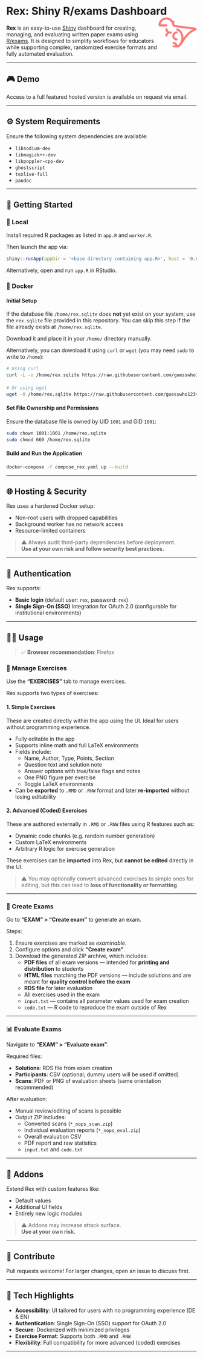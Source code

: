 # Rex: Shiny R/exams Dashboard <img src="https://raw.githubusercontent.com/guesswho1234/Rex/main/www/logo.svg" align="right" alt="Rex logo" width="20%" />

**Rex** is an easy-to-use [Shiny](https://shiny.posit.co/) dashboard for creating, managing, and evaluating written paper exams using [R/exams](https://www.R-exams.org/). It is designed to simplify workflows for educators while supporting complex, randomized exercise formats and fully automated evaluation.

---

## 🎮 Demo

Access to a full featured hosted version is available on request via email.

---

## ⚙️ System Requirements

Ensure the following system dependencies are available:

- `libsodium-dev`
- `libmagick++-dev`
- `libpoppler-cpp-dev`
- `ghostscript`
- `texlive-full`
- `pandoc`

---

## 🚀 Getting Started

### 🔌 Local

Install required R packages as listed in `app.R` and `worker.R`.

Then launch the app via:

```R
shiny::runApp(appDir = '<base directory containing app.R>', host = '0.0.0.0', port = 3838)
```

Alternatively, open and run `app.R` in RStudio.

### 🐳 Docker

#### Initial Setup
If the database file `/home/rex.sqlite` does **not** yet exist on your system, use the `rex.sqlite` file provided in this repository. You can skip this step if the file already exists at `/home/rex.sqlite`.

Download it and place it in your `/home/` directory manually.

Alternatively, you can download it using `curl` or `wget` (you may need `sudo` to write to `/home`):

```bash
# Using curl
curl -L -o /home/rex.sqlite https://raw.githubusercontent.com/guesswho1234/Rex/main/rex.sqlite

# Or using wget
wget -O /home/rex.sqlite https://raw.githubusercontent.com/guesswho1234/Rex/main/rex.sqlite
```

#### Set File Ownership and Permissions

Ensure the database file is owned by UID `1001` and GID `1001`:

```bash
sudo chown 1001:1001 /home/rex.sqlite
sudo chmod 660 /home/rex.sqlite
```

#### Build and Run the Application

```bash
docker-compose -f compose_rex.yaml up --build
```

---

## 🌐 Hosting & Security
 
Rex uses a hardened Docker setup:
- Non-root users with dropped capabilities  
- Background worker has no network access  
- Resource-limited containers  

> ⚠️ Always audit third-party dependencies before deployment.  
> **Use at your own risk and follow security best practices.**

---

## 🔐 Authentication

Rex supports:
- **Basic login** (default user: `rex`, password: `rex`)
- **Single Sign-On (SSO)** integration for OAuth 2.0 (configurable for institutional environments)

---

## 🧑‍🏫 Usage

> ✅ **Browser recommendation**: Firefox

### 🧩 Manage Exercises

Use the **“EXERCISES”** tab to manage exercises.

Rex supports two types of exercises:

#### 1. **Simple Exercises**  
These are created directly within the app using the UI. Ideal for users without programming experience.

- Fully editable in the app
- Supports inline math and full LaTeX environments
- Fields include:
  - Name, Author, Type, Points, Section
  - Question text and solution note
  - Answer options with true/false flags and notes
  - One PNG figure per exercise
  - Toggle LaTeX environments
- Can be **exported** to `.RMD` or `.RNW` format and later **re-imported** without losing editability

#### 2. **Advanced (Coded) Exercises**  
These are authored externally in `.RMD` or `.RNW` files using R features such as:

- Dynamic code chunks (e.g. random number generation)
- Custom LaTeX environments
- Arbitrary R logic for exercise generation

These exercises can be **imported** into Rex, but **cannot be edited** directly in the UI.  
> ⚠️ You may optionally convert advanced exercises to simple ones for editing, but this can lead to **loss of functionality or formatting**.

---

### 📝 Create Exams

Go to **“EXAM” > “Create exam”** to generate an exam.

Steps:
1. Ensure exercises are marked as *examinable*.
2. Configure options and click **“Create exam”**.
3. Download the generated ZIP archive, which includes:
   - **PDF files** of all exam versions — intended for **printing and distribution** to students
   - **HTML files** matching the PDF versions — include solutions and are meant for **quality control before the exam**
   - **RDS file** for later evaluation
   - All exercises used in the exam
   - `input.txt` — contains all parameter values used for exam creation
   - `code.txt` — R code to reproduce the exam outside of Rex

---

### 📊 Evaluate Exams

Navigate to **“EXAM” > “Evaluate exam”**.

Required files:
- **Solutions**: RDS file from exam creation
- **Participants**: CSV (optional; dummy users will be used if omitted)
- **Scans**: PDF or PNG of evaluation sheets (same orientation recommended)

After evaluation:
- Manual review/editing of scans is possible
- Output ZIP includes:
  - Converted scans (`*_nops_scan.zip`)
  - Individual evaluation reports (`*_nops_eval.zip`)
  - Overall evaluation CSV
  - PDF report and raw statistics
  - `input.txt` and `code.txt`

---

## 🧩 Addons

Extend Rex with custom features like:
- Default values
- Additional UI fields
- Entirely new logic modules

> ⚠️ Addons may increase attack surface.  
> **Use at your own risk.**

---

## 🤝 Contribute

Pull requests welcome! For larger changes, open an issue to discuss first.

---

## 🧠 Tech Highlights

- **Accessibility**: UI tailored for users with no programming experience (DE & EN)
- **Authentication**: Single Sign-On (SSO) support for OAuth 2.0
- **Secure**: Dockerized with minimized privileges
- **Exercise Format**: Supports both `.RMD` and `.RNW`
- **Flexibility**: Full compatibility for more advanced (coded) exercises

---
